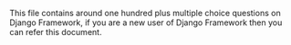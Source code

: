 This file contains around one hundred plus multiple choice questions on Django Framework, if you are a new user of Django Framework then you can refer this document.
